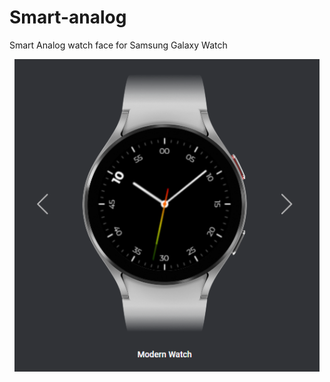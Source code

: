 # Smart-analog
Smart Analog watch face for Samsung Galaxy Watch

<div align="center">
 <a href="https://github.com/alzemand">
 <img height="500px" src="https://github.com/Alzemand/Smart-analog/blob/main/rel%C3%B3gio.png"/>
</div>
